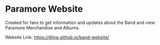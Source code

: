 # Paramore Website 
Created for fans to get information and updates about the Band and view Paramore Merchandise and Albums.

Website Link: https://j6ine.github.io/band-website/
